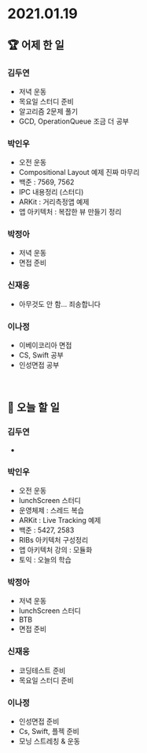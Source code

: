 # 2021.01.19

## 🏆 어제 한 일

### 김두연

- 저녁 운동
- 목요일 스터디 준비
- 알고리즘 2문제 풀기
- GCD, OperationQueue 조금 더 공부

### 박인우

- 오전 운동
- Compositional Layout 예제 진짜 마무리
- 백준 : 7569, 7562
- IPC 내용정리 (스터디)
- ARKit : 거리측정앱 예제
- 앱 아키텍처 : 복잡한 뷰 만들기 정리

### 박정아

- 저녁 운동
- 면접 준비

### 신재웅

- 아무것도 안 함... 죄송합니다

### 이나정

- 이베이코리아 면접
- CS, Swift 공부
- 인성면접 공부

<br/>

## 🎯 오늘 할 일

### 김두연

- 

### 박인우

- 오전 운동
- lunchScreen 스터디
- 운영체제 : 스레드 복습
- ARKit : Live Tracking 예제
- 백준 : 5427, 2583
- RIBs 아키텍처 구성정리
- 앱 아키텍처 강의 : 모듈화
- 토익 : 오늘의 학습

### 박정아

- 저녁 운동
- lunchScreen 스터디
- BTB
- 면접 준비

### 신재웅

- 코딩테스트 준비
- 목요일 스터디 준비

### 이나정

- 인성면접 준비
- Cs, Swift, 플젝 준비
- 모닝 스트레칭 & 운동
